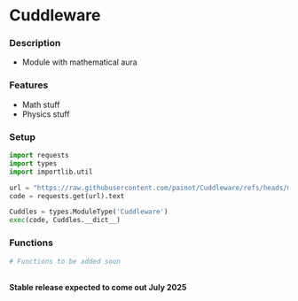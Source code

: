# Cuddleware
### Description
- Module with mathematical aura
  
### Features
- Math stuff
- Physics stuff

### Setup

```py
import requests
import types
import importlib.util

url = "https://raw.githubusercontent.com/painot/Cuddleware/refs/heads/main/main.py"
code = requests.get(url).text

Cuddles = types.ModuleType('Cuddleware')
exec(code, Cuddles.__dict__)
```
### Functions
```py
# Functions to be added soon
```

<br>
<b>Stable release expected to come out July 2025</b>
